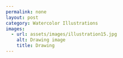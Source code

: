 ```yaml
---
permalink: none
layout: post
category: Watercolor Illustrations
images:   
  - url: assets/images/illustration15.jpg
    alt: Drawing image
    title: Drawing
---
```


